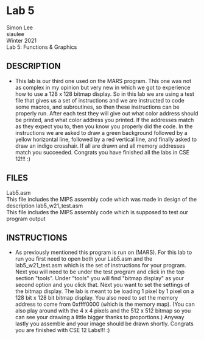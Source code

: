 # Lab 5
Simon Lee </br>
siaulee </br>
Winter 2021 </br>
Lab 5: Functions & Graphics </br>

DESCRIPTION
---

- This lab is our third one used on the MARS program. This one was not as complex in my opinion but very new in which we got to experience how to use a 128 x 128 bitmap display. So in this lab we are using a test file that gives us a set of instructions and we are instructed to code some macros, and subroutines, so then these instructions can be properly run. After each test they will give out what color address should be printed, and what color address you printed. If the addresses match as they expect you to, then you know you properly did the code. In the instructions we are asked to draw a green background followed by a yellow horizontal line, followed by a red vertical line, and finally asked to draw an indigo crosshair. If all are drawn and all memory addresses match you succeeded. Congrats you have finished all the labs in CSE 12!!! :)  

FILES
---

Lab5.asm </br>
This file includes the MIPS assembly code which was made in design of the description
lab5_w21_test.asm </br>
This file includes the MIPS assembly code which is supposed to test our program output


INSTRUCTIONS
---

- As previously mentioned this program is run on (MARS). For this lab to run you first need to open both your Lab5.asm and the lab5_w21_test.asm which is the set of instructions for your program. Next you will need to be under the test program and click in the top section "tools". Under "tools" you will find "bitmap display" as your second option and you click that. Next you want to set the settings of the bitmap display. The lab is meant to be loading 1 pixel by 1 pixel on a 128 bit x 128 bit bitmap display. You also need to set the memory address to come from 0xffff0000 (which is the memory map). (You can also play around with the 4 x 4 pixels and the 512 x 512 bitmap so you can see your drawing a little bigger thanks to proportions.) Anyway lastly you assemble and your image should be drawn shortly. Congrats you are finished with CSE 12 Labs!!! :)
